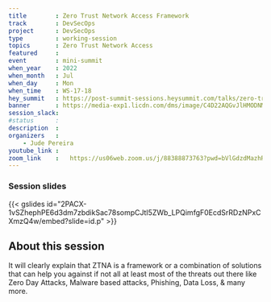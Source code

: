 ```yaml
---
title        : Zero Trust Network Access Framework
track        : DevSecOps
project      : DevSecOps
type         : working-session
topics       : Zero Trust Network Access
featured     :
event        : mini-summit
when_year    : 2022
when_month   : Jul
when_day     : Mon
when_time    : WS-17-18
hey_summit   : https://post-summit-sessions.heysummit.com/talks/zero-trust-network-access-framework/
banner       : https://media-exp1.licdn.com/dms/image/C4D22AQGvJlHMODNM-Q/feedshare-shrink_2048_1536/0/1655662041431?e=1658361600&v=beta&t=xFPAF3b87zi-1ifGOCdf40raMqEqdjCySJVHiVWGByU
session_slack:
#status      : 
description  :
organizers   :
    - Jude Pereira       
youtube_link : 
zoom_link    :   https://us06web.zoom.us/j/88388873763?pwd=bVlGdzdMazhRWjBVcDFOSGdpSkY5QT09
---
```

### Session slides

{{< gslides id="2PACX-1vSZhephPE6d3dm7zbdikSac78sompCJtI5ZWb_LPQimfgF0EcdSrRDzNPxCXmzQ4w/embed?slide=id.p" >}}

## About this session
It will clearly explain that ZTNA is a framework or a combination of solutions that can help you against if not all at least most of the threats out there like Zero Day Attacks, Malware based attacks, Phishing, Data Loss, & many more. 

